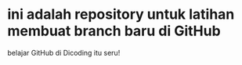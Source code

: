 # ini adalah repository untuk latihan membuat branch baru di GitHub
belajar GitHub di Dicoding itu seru!